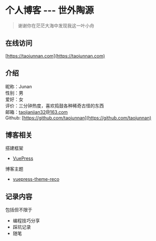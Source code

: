 # 个人博客 --- 世外陶源

> 谢谢你在茫茫大海中发现我这一叶小舟
## 在线访问

[https://taojunnan.com](https://taojunnan.com)

## 介绍

昵称：Junan  
性别：男  
爱好：女  
评价：三分钟热度，喜欢捣鼓各种稀奇古怪的东西  
邮箱：[taojianjian32@163.com](mailto:taojianjian32@163.com)  
Github: [https://github.com/taojunnan](https://github.com/taojunnan)

## 博客相关

搭建框架

+ [VuePress](https://vuepress.vuejs.org/zh/)

博客主题

+ [vuepress-theme-reco](https://vuepress-theme-reco.recoluan.com/)

## 记录内容

包括但不限于

- 编程技巧分享
- 踩坑记录
- 随笔